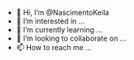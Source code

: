 - 👋 Hi, I’m @NascimentoKeila
- 👀 I’m interested in ...
- 🌱 I’m currently learning ...
- 💞️ I’m looking to collaborate on ...
- 📫 How to reach me ...

<!---
NascimentoKeila/NascimentoKeila is a ✨ special ✨ repository because its `README.md` (this file) appears on your GitHub profile.
You can click the Preview link to take a look at your changes.
--->
